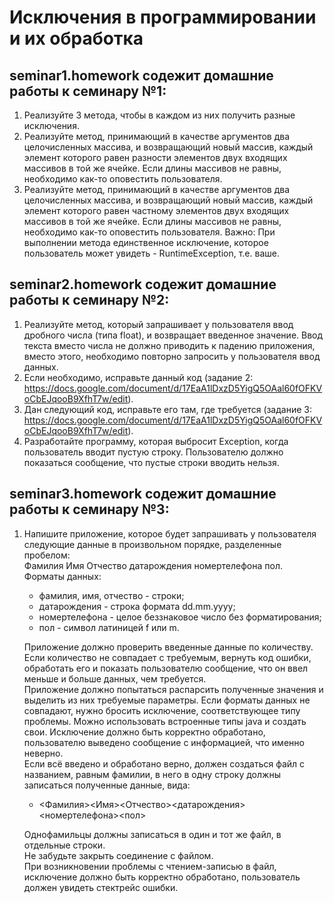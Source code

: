 # Исключения в программировании и их обработка

## seminar1.homework содежит домашние работы к семинару №1:

1. Реализуйте 3 метода, чтобы в каждом из них получить разные исключения.  
2. Реализуйте метод, принимающий в качестве аргументов два целочисленных массива, и возвращающий новый массив, каждый элемент которого равен разности элементов двух входящих массивов в той же ячейке. Если длины массивов не равны, необходимо как-то оповестить пользователя.  
3. Реализуйте метод, принимающий в качестве аргументов два целочисленных массива, и возвращающий новый массив, каждый элемент которого равен частному элементов двух входящих массивов в той же ячейке. Если длины массивов не равны, необходимо как-то оповестить пользователя. Важно: При выполнении метода единственное исключение, которое пользователь может увидеть - RuntimeException, т.е. ваше.  

## seminar2.homework содежит домашние работы к семинару №2:

1. Реализуйте метод, который запрашивает у пользователя ввод дробного числа (типа float), и возвращает введенное значение. Ввод текста вместо числа не должно приводить к падению приложения, вместо этого, необходимо повторно запросить у пользователя ввод данных.  
2. Если необходимо, исправьте данный код (задание 2: https://docs.google.com/document/d/17EaA1lDxzD5YigQ5OAal60fOFKVoCbEJqooB9XfhT7w/edit).
3. Дан следующий код, исправьте его там, где требуется (задание 3: https://docs.google.com/document/d/17EaA1lDxzD5YigQ5OAal60fOFKVoCbEJqooB9XfhT7w/edit).
4. Разработайте программу, которая выбросит Exception, когда пользователь вводит пустую строку. Пользователю должно показаться сообщение, что пустые строки вводить нельзя.  

## seminar3.homework содежит домашние работы к семинару №3:

1. Напишите приложение, которое будет запрашивать у пользователя следующие данные в произвольном порядке, разделенные пробелом:  
Фамилия Имя Отчество датарождения номертелефона пол.  
Форматы данных:  
   * фамилия, имя, отчество - строки;
   * датарождения - строка формата dd.mm.yyyy;
   * номертелефона - целое беззнаковое число без форматирования;
   * пол - символ латиницей f или m.  
   
   Приложение должно проверить введенные данные по количеству. Если количество не совпадает с требуемым, вернуть код ошибки, обработать его и показать пользователю сообщение, что он ввел меньше и больше данных, чем требуется.  
   Приложение должно попытаться распарсить полученные значения и выделить из них требуемые параметры. Если форматы данных не совпадают, нужно бросить исключение, соответствующее типу проблемы. Можно использовать встроенные типы java и создать свои. Исключение должно быть корректно обработано, пользователю выведено сообщение с информацией, что именно неверно.  
   Если всё введено и обработано верно, должен создаться файл с названием, равным фамилии, в него в одну строку должны записаться полученные данные, вида:  
   * <Фамилия><Имя><Отчество><датарождения> <номертелефона><пол>  

    Однофамильцы должны записаться в один и тот же файл, в отдельные строки.  
Не забудьте закрыть соединение с файлом.  
При возникновении проблемы с чтением-записью в файл, исключение должно быть корректно обработано, пользователь должен увидеть стектрейс ошибки.